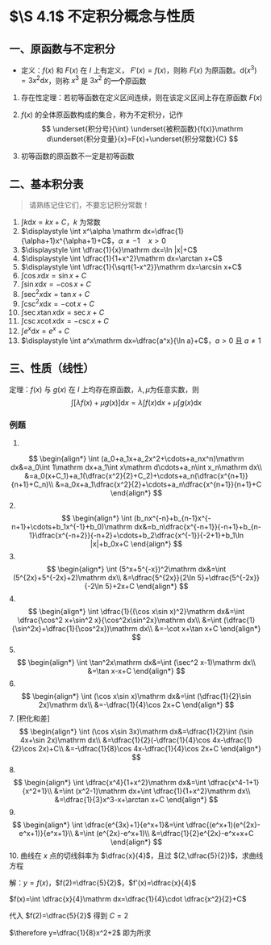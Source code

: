 # $\S 4.1$ 不定积分概念与性质
## 一、原函数与不定积分
* 定义：$f(x)$ 和 $F(x)$ 在 $I$ 上有定义， $F'(x)=f(x)$，则称 $F(x)$ 为原函数。$\mathrm d(x^3)=3x^2\mathrm dx$，则称 $x^3$ 是 $3x^2$ 的**一个**原函数

1. 存在性定理：若初等函数在定义区间连续，则在该定义区间上存在原函数 $F(x)$
2. $f(x)$ 的全体原函数构成的集合，称为不定积分，记作
$$
\underset{积分号}{\int} \underset{被积函数}{f(x)}\mathrm d\underset{积分变量}{x}=F(x)+\underset{积分常数}{C}
$$

3. 初等函数的原函数不一定是初等函数
## 二、基本积分表
> 请熟练记住它们，不要忘记积分常数！
1. $\displaystyle \int k\mathrm dx=kx+C$，$k$ 为常数
2. $\displaystyle \int x^\alpha \mathrm dx=\dfrac{1}{\alpha+1}x^{\alpha+1}+C$，$\alpha \ne -1\quad x\gt 0$
3. $\displaystyle \int \dfrac{1}{x}\mathrm dx=\ln |x|+C$
4. $\displaystyle \int \dfrac{1}{1+x^2}\mathrm dx=\arctan x+C$
5. $\displaystyle \int \dfrac{1}{\sqrt{1-x^2}}\mathrm dx=\arcsin x+C$
6. $\displaystyle \int \cos x\mathrm dx=\sin x+C$
7. $\displaystyle \int \sin x\mathrm dx=-\cos x+C$
8. $\displaystyle \int \sec^2 x\mathrm dx=\tan x+C$
9. $\displaystyle \int \csc^2 x\mathrm dx=-\cot x+C$
10. $\displaystyle \int \sec x\tan x\mathrm dx=\sec x+C$
11. $\displaystyle \int \csc x\cot x\mathrm dx=-\csc x+C$
12. $\displaystyle \int e^x\mathrm dx=e^x+C$
13. $\displaystyle \int a^x\mathrm dx=\dfrac{a^x}{\ln a}+C$，$a \gt 0$ 且 $a\ne 1$
## 三、性质（线性）
定理：$f(x)$ 与 $g(x)$ 在 $I$ 上均存在原函数，$\lambda,\mu$为任意实数，则
$$
\int [\lambda f(x)+\mu g(x)]\mathrm dx=\lambda \int f(x)\mathrm dx+\mu \int g(x)\mathrm dx
$$
### 例题
1.
$$
\begin{align*}
\int (a_0+a_1x+a_2x^2+\cdots+a_nx^n)\mathrm dx&=a_0\int 1\mathrm dx+a_1\int x\mathrm d\cdots+a_n\int x_n\mathrm dx\\
&=a_0(x+C_1)+a_1(\dfrac{x^2}{2}+C_2)+\cdots+a_n(\dfrac{x^{n+1}}{n+1}+C_n)\\
&=a_0x+a_1\dfrac{x^2}{2}+\cdots+a_n\dfrac{x^{n+1}}{n+1}+C
\end{align*}
$$
2.
$$
\begin{align*}
\int (b_nx^{-n}+b_{n-1}x^{-n+1}+\cdots+b_1x^{-1}+b_0)\mathrm dx&=b_n\dfrac{x^{-n+1}}{-n+1}+b_{n-1}\dfrac{x^{-n+2}}{-n+2}+\cdots+b_2\dfrac{x^{-1}}{-2+1}+b_1\ln |x|+b_0x+C
\end{align*}
$$
3.
$$
\begin{align*}
\int (5^x+5^{-x})^2\mathrm dx&=\int (5^{2x}+5^{-2x}+2)\mathrm dx\\
&=\dfrac{5^{2x}}{2\ln 5}+\dfrac{5^{-2x}}{-2\ln 5}+2x+C
\end{align*}
$$
4.
$$
\begin{align*}
\int \dfrac{1}{(\cos x\sin x)^2}\mathrm dx&=\int \dfrac{\cos^2 x+\sin^2 x}{\cos^2x\sin^2x}\mathrm dx\\
&=\int (\dfrac{1}{\sin^2x}+\dfrac{1}{\cos^2x})\mathrm dx\\
&=-\cot x+\tan x+C
\end{align*}
$$
5.
$$
\begin{align*}
\int \tan^2x\mathrm dx&=\int (\sec^2 x-1)\mathrm dx\\
&=\tan x-x+C
\end{align*}
$$
6.
$$
\begin{align*}
\int (\cos x\sin x)\mathrm dx&=\int (\dfrac{1}{2}\sin 2x)\mathrm dx\\
&=-\dfrac{1}{4}\cos 2x+C
\end{align*}
$$
7. [积化和差]
$$
\begin{align*}
\int (\cos x\sin 3x)\mathrm dx&=\dfrac{1}{2}\int (\sin 4x+\sin 2x)\mathrm dx\\
&=\dfrac{1}{2}(-\dfrac{1}{4}\cos 4x-\dfrac{1}{2}\cos 2x)+C\\
&=-\dfrac{1}{8}\cos 4x-\dfrac{1}{4}\cos 2x+C
\end{align*}
$$
8.
$$
\begin{align*}
\int \dfrac{x^4}{1+x^2}\mathrm dx&=\int \dfrac{x^4-1+1}{x^2+1}\\
&=\int (x^2-1)\mathrm dx+\int \dfrac{1}{1+x^2}\mathrm dx\\
&=\dfrac{1}{3}x^3-x+\arctan x+C
\end{align*}
$$
9.
$$
\begin{align*}
\int \dfrac{e^{3x}+1}{e^x+1}&=\int \dfrac{(e^x+1)(e^{2x}-e^x+1)}{e^x+1}\\
&=\int (e^{2x}-e^x+1)\\
&=\dfrac{1}{2}e^{2x}-e^x+x+C
\end{align*}
$$
10. 曲线在 $x$ 点的切线斜率为 $\dfrac{x}{4}$，且过 $(2,\dfrac{5}{2})$，求曲线方程

解：$y=f(x)$，$f(2)=\dfrac{5}{2}$，$f'(x)=\dfrac{x}{4}$

$f(x)=\int \dfrac{x}{4}\mathrm dx=\dfrac{1}{4}\cdot \dfrac{x^2}{2}+C$

代入 $f(2)=\dfrac{5}{2}$ 得到 $C=2$

$\therefore y=\dfrac{1}{8}x^2+2$ 即为所求
